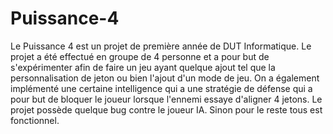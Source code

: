 # Puissance-4
Le Puissance 4 est un projet de première année de DUT Informatique. Le projet a été effectué en groupe de 4 personne et a pour but de s'expérimenter 
afin de faire un jeu ayant quelque ajout tel que la personnalisation de jeton ou bien l'ajout d'un mode de jeu.
On a également implémenté une certaine intelligence qui a une stratégie de défense qui a pour but de bloquer le joueur lorsque l'ennemi essaye d'aligner 4 jetons. 
Le projet possède quelque bug contre le joueur IA. Sinon pour le reste tous est fonctionnel.
